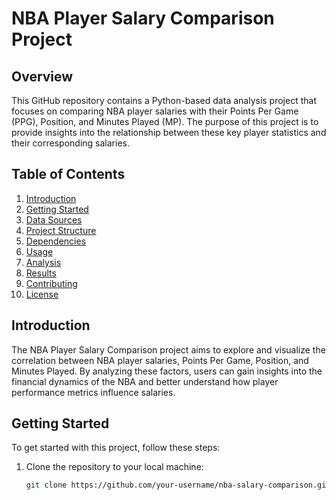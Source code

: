 # NBA Player Salary Comparison Project

## Overview

This GitHub repository contains a Python-based data analysis project that focuses on comparing NBA player salaries with their Points Per Game (PPG), Position, and Minutes Played (MP). The purpose of this project is to provide insights into the relationship between these key player statistics and their corresponding salaries.

## Table of Contents

1. [Introduction](#introduction)
2. [Getting Started](#getting-started)
3. [Data Sources](#data-sources)
4. [Project Structure](#project-structure)
5. [Dependencies](#dependencies)
6. [Usage](#usage)
7. [Analysis](#analysis)
8. [Results](#results)
9. [Contributing](#contributing)
10. [License](#license)

## Introduction

The NBA Player Salary Comparison project aims to explore and visualize the correlation between NBA player salaries, Points Per Game, Position, and Minutes Played. By analyzing these factors, users can gain insights into the financial dynamics of the NBA and better understand how player performance metrics influence salaries.

## Getting Started

To get started with this project, follow these steps:

1. Clone the repository to your local machine:

   ```bash
   git clone https://github.com/your-username/nba-salary-comparison.git
